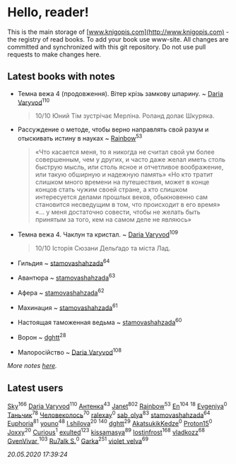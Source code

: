 # Hello, reader!
This is the main storage of [www.knigopis.com](http://www.knigopis.com) - the registry of read books.
To add your book use www-site. All changes are committed and synchronized with this git repository.
Do not use pull requests to make changes here.


## Latest books with notes
* Темна вежа 4 (продовження). Вітер крізь замкову шпарину. ~ [Daria Varyvod](users/829/829893410524253-facebook)<sup>110</sup>
    > 10/10 Юний Тім зустрічає Мерліна. Роланд долає Шкуряка.

* Рассуждение о методе, чтобы верно направлять свой разум и отыскивать истину в науках ~ [Rainbow](users/109/109787328219839805802-google)<sup>53</sup>
    > «Что касается меня, то я никогда не считал свой ум более совершенным, чем у других, и часто даже желал иметь столь быструю мысль, или столь ясное и отчетливое воображение, или такую обширную и надежную память»
    > «Но кто тратит слишком много времени на путешествия, может в конце концов стать чужим своей стране, а кто слишком интересуется делами прошлых веков, обыкновенно сам становится несведущим в том, что происходит в его время»
    > «... у меня достаточно совести, чтобы не желать быть принятым за того, кем на самом деле не являюсь»

* Темна вежа 4. Чаклун та кристал. ~ [Daria Varyvod](users/829/829893410524253-facebook)<sup>109</sup>
    > 10/10 Історія Сюзани Дельґадо та міста Лад.

* Гильдия ~ [stamovashahzada](users/310/310646815-vkontakte)<sup>64</sup>

* Авантюра ~ [stamovashahzada](users/310/310646815-vkontakte)<sup>63</sup>

* Афера ~ [stamovashahzada](users/310/310646815-vkontakte)<sup>62</sup>

* Махинация ~ [stamovashahzada](users/310/310646815-vkontakte)<sup>61</sup>

* Настоящая таможенная ведьма ~ [stamovashahzada](users/310/310646815-vkontakte)<sup>60</sup>

* Ворон ~ [dghtt](users/233/233860015-vkontakte)<sup>28</sup>

* Малоросійство ~ [Daria Varyvod](users/829/829893410524253-facebook)<sup>108</sup>


_More notes [here](latest_books_with_notes.md)._


## Latest users
[Sky](users/118/118049897850017649660-google)<sup>166</sup> 
[Daria Varyvod](users/829/829893410524253-facebook)<sup>110</sup> 
[Антенка](users/118/118158645037334943900-google)<sup>43</sup> 
[Janet](users/108/108113656204404967440-google)<sup>802</sup> 
[Rainbow](users/109/109787328219839805802-google)<sup>53</sup> 
[En](users/333/333646551-vkontakte)<sup>104</sup> 
[](users/153/1537586159620888-facebook)<sup>18</sup> 
[Evgeniya](users/764/764921170332844-facebook)<sup>0</sup> 
[Таньчик](users/209/2096581563762610-facebook)<sup>78</sup> 
[Человеколось](users/174/17475979687188177329-mailru)<sup>70</sup> 
[ralexay](users/110/110749825769904005147-google)<sup>0</sup> 
[sab_olya](users/139/139338401-vkontakte)<sup>83</sup> 
[stamovashahzada](users/310/310646815-vkontakte)<sup>64</sup> 
[Euphoria](users/106/106304994652616315178-google)<sup>81</sup> 
[youno](users/302/302928912-vkontakte)<sup>48</sup> 
[l.shilova](users/101/10123344-vkontakte)<sup>20</sup> 
[](users/115/115826717712507836033-google)<sup>140</sup> 
[dghtt](users/233/233860015-vkontakte)<sup>29</sup> 
[AkatsukikKedze](users/457/457642318-yandex)<sup>0</sup> 
[Proton15](users/107/107709186800804078154-google)<sup>0</sup> 
[Joxxy](users/109/109128632962928278575-google)<sup>20</sup> 
[Curious](users/232/2322112641431200-facebook)<sup>1</sup> 
[exulted](users/100/100599204551896265722-google)<sup>123</sup> 
[kissamasya](users/684/68439978-vkontakte)<sup>89</sup> 
[lostinfrost](users/217/217891524-vkontakte)<sup>168</sup> 
[vladkozz](users/572/57239276-vkontakte)<sup>68</sup> 
[GvenVivar ](users/158/158266434925901-facebook)<sup>103</sup> 
[Ru7alk S.](users/108/108928888752736822195-google)<sup>0</sup> 
[Garka](users/115/115753719718250012620-google)<sup>251</sup> 
[violet_velva](users/116/116961712580551399099-google)<sup>69</sup> 


_20.05.2020 17:39:24_
